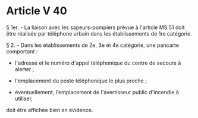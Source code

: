 # Article V 40

§ 1er. - La liaison avec les sapeurs-pompiers prévue à l'article MS 51 doit être réalisée par téléphone urbain dans les établissements de 1re catégorie.

§ 2. - Dans les établissements de 2e, 3e et 4e catégorie, une pancarte comportant :

- l'adresse et le numéro d'appel téléphonique du centre de secours à alerter ;

- l'emplacement du poste téléphonique le plus proche ;

- éventuellement, l'emplacement de l'avertisseur public d'incendie à utiliser,

doit être affichée bien en évidence.
